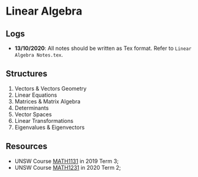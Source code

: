 # Linear Algebra

## Logs

- **13/10/2020**: All notes should be written as Tex format. Refer to `Linear Algebra Notes.tex`.

## Structures

1. Vectors & Vectors Geometry
2. Linear Equations
3. Matrices & Matrix Algebra
4. Determinants
5. Vector Spaces
6. Linear Transformations
7. Eigenvalues & Eigenvectors

## Resources

- UNSW Course [MATH1131](https://github.com/flying-yogurt/Unilife-CS-Backup/tree/master/UNSW%20Courses/MATH1131%20Mathematics%201A) in 2019 Term 3;
- UNSW Course [MATH1231](https://github.com/flying-yogurt/Unilife-CS-Backup/tree/master/UNSW%20Courses/COMP2521%20Data%20Structures%20and%20Algorithms) in 2020 Term 2;
